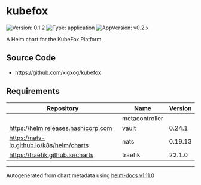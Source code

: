 # kubefox

![Version: 0.1.2](https://img.shields.io/badge/Version-0.1.2-informational?style=flat-square) ![Type: application](https://img.shields.io/badge/Type-application-informational?style=flat-square) ![AppVersion: v0.2.x](https://img.shields.io/badge/AppVersion-v0.2.x-informational?style=flat-square)

A Helm chart for the KubeFox Platform.

## Source Code

* <https://github.com/xigxog/kubefox>

## Requirements

| Repository | Name | Version |
|------------|------|---------|
|  | metacontroller |  |
| https://helm.releases.hashicorp.com | vault | 0.24.1 |
| https://nats-io.github.io/k8s/helm/charts | nats | 0.19.13 |
| https://traefik.github.io/charts | traefik | 22.1.0 |

----------------------------------------------
Autogenerated from chart metadata using [helm-docs v1.11.0](https://github.com/norwoodj/helm-docs/releases/v1.11.0)
